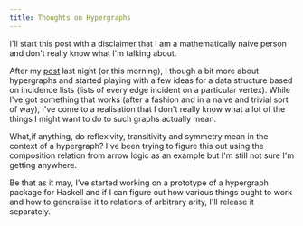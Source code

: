 ```yaml
---
title: Thoughts on Hypergraphs
---
```

<emph>I'll start this post with a disclaimer that I am a mathematically naive person and don't really know what I'm talking about.</emph>

After my <a href="http://labelledtableaux.blogspot.com/2005/07/renovation-in-progress.html">post</a> last night (or this morning), I though a bit more about hypergraphs and started playing with a few ideas for a data structure based on incidence lists (lists of every edge incident on a particular vertex). While I've got something that works (after a fashion and in a naive and trivial sort of way), I've come to a realisation that I don't really know what a lot of the things I might want to do to such graphs actually mean.

What,if anything, do reflexivity, transitivity and symmetry mean in the context of a hypergraph? I've been trying to figure this out using the composition relation from arrow logic as an example but I'm still not sure I'm getting anywhere.

Be that as it may, I've started working on a prototype of a hypergraph package for Haskell and if I can figure out how various things ought to work and how to generalise it to relations of arbitrary arity, I'll release it separately.
